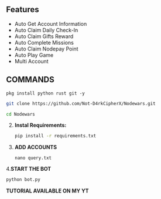 ## Features

  - Auto Get Account Information
  - Auto Claim Daily Check-In
  - Auto Claim Gifts Reward
  - Auto Complete Missions
  - Auto Claim Nodepay Point
  - Auto Play Game
  - Multi Account

## COMMANDS 
```
pkg install python rust git -y
```
   ```bash
   git clone https://github.com/Not-D4rkCipherX/Nodewars.git
   ```
   ```bash
   cd Nodewars
   ```

2. **Instal Requirements:**
   ```bash
   pip install -r requirements.txt
   ```
3. **ADD ACCOUNTS**
   ```
   nano query.txt
   ```
4.**START THE BOT**
```bash
python bot.py
```
**TUTORIAL AVAILABLE ON MY YT**
